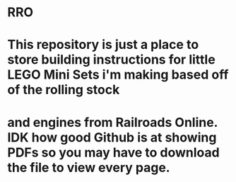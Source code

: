 # RRO
# This repository is just a place to store building instructions for little LEGO Mini Sets i'm making based off of the rolling stock
# and engines from Railroads Online. IDK how good Github is at showing PDFs so you may have to download the file to view every page.
